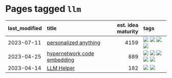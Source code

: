 # Pages tagged `llm`

|last_modified|title|est. idea maturity|tags
|:---|:---|---:|:---|
|2023-07-11|[personalized anything](../personalized_anything.md)|4159|[![](https://img.shields.io/badge/tag-gdpr_data_export-e127da)](../tags/gdpr_data_export.md) [![](https://img.shields.io/badge/tag-llm-6edb5)](../tags/llm.md) [![](https://img.shields.io/badge/tag-personalization-c9145c)](../tags/personalization.md) [![](https://img.shields.io/badge/tag-productivity-7ffa70)](../tags/productivity.md)|
|2023-04-25|[hypernetwork code embedding](../hypernetwork_embedding_for_code.md)|889|[![](https://img.shields.io/badge/tag-embeddings-2229ca)](../tags/embeddings.md) [![](https://img.shields.io/badge/tag-llm-6edb5)](../tags/llm.md) [![](https://img.shields.io/badge/tag-machinelearning-3b815)](../tags/machinelearning.md) [![](https://img.shields.io/badge/tag-models-fe4dc)](../tags/models.md) [![](https://img.shields.io/badge/tag-nlp-3b18a)](../tags/nlp.md)|
|2023-04-14|[LLM Helper](../llm-helper.md)|182|[![](https://img.shields.io/badge/tag-llm-6edb5)](../tags/llm.md) [![](https://img.shields.io/badge/tag-tooling-82d6e)](../tags/tooling.md)|